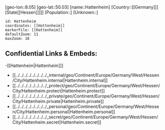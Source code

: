 ﻿---
location: [50.03,8.05]
mapzoom: [7,12] 
mapmarker: city 
type: City
tags:
- geo/City


SpocWebEntityId: 30800
isDeleted: false
confidential: public

---
[geo-lon::8.05]
[geo-lat::50.03]
[name::Hattenheim]
[Country::[[Germany]]]
[State[[Hessen]]]]]
[Population::]
[Unknown::]


```leaflet
id: Hattenheim
coordinates: [[Hattenheim]]
markerFile: [[Hattenheim]]
defaultZoom: 11 
maxZoom: 18
```


## Confidential Links & Embeds: 
-[[Hattenheim|Hattenheim]]] 
- [[../../../../../../../../_internal/geo/Continent/Europe/Germany/West/Hessen/City/Hattenheim.internal|Hattenheim.internal]] 
- [[../../../../../../../../_protect/geo/Continent/Europe/Germany/West/Hessen/City/Hattenheim.protect|Hattenheim.protect]] 
- [[../../../../../../../../_private/geo/Continent/Europe/Germany/West/Hessen/City/Hattenheim.private|Hattenheim.private]] 
- [[../../../../../../../../_personal/geo/Continent/Europe/Germany/West/Hessen/City/Hattenheim.personal|Hattenheim.personal]] 
- [[../../../../../../../../_secret/geo/Continent/Europe/Germany/West/Hessen/City/Hattenheim.secret|Hattenheim.secret]] 
